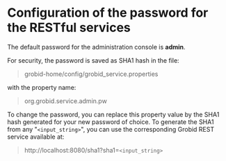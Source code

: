 # Configuration of the password for the RESTful services

The default password for the administration console is **admin**.

For security, the password is saved as SHA1 hash in the file:

> grobid-home/config/grobid_service.properties

with the property name:

> org.grobid.service.admin.pw

To change the password, you can replace this property value by the SHA1 hash generated for your new password of choice. To generate the SHA1 from any "`<input_string>`", you can use the corresponding Grobid REST service available at:

> http://localhost:8080/sha1?sha1=`<input_string>`